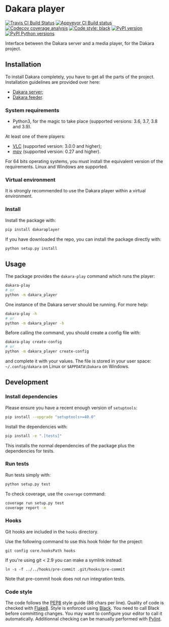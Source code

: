 # Dakara player

[![Travis CI Build Status](https://travis-ci.com/DakaraProject/dakara-player.svg?branch=develop)](https://travis-ci.com/DakaraProject/dakara-player)
[![Appveyor CI Build status](https://ci.appveyor.com/api/projects/status/gcgpwu2i8vdwhb7y?svg=true)](https://ci.appveyor.com/project/neraste/dakara-player)
[![Codecov coverage analysis](https://codecov.io/gh/DakaraProject/dakara-player/branch/develop/graph/badge.svg)](https://codecov.io/gh/DakaraProject/dakara-player)
[![Code style: black](https://img.shields.io/badge/code%20style-black-000000.svg)](https://github.com/ambv/black)
[![PyPI version](https://badge.fury.io/py/dakaraplayer.svg)](https://pypi.python.org/pypi/dakaraplayer/)
[![PyPI Python versions](https://img.shields.io/pypi/pyversions/dakaraplayer.svg)](https://pypi.python.org/pypi/dakaraplayer/)

Interface between the Dakara server and a media player, for the Dakara project.

## Installation

To install Dakara completely, you have to get all the parts of the project.
Installation guidelines are provided over here:

* [Dakara server](https://github.com/DakaraProject/dakara-server/);
* [Dakara feeder](https:://github.com/DakaraProject/dakara-feeder).

### System requirements

* Python3, for the magic to take place (supported versions: 3.6, 3.7, 3.8 and 3.9).

At least one of there players:

* [VLC](https://www.videolan.org/vlc/) (supported version: 3.0.0 and higher);
* [mpv](https://mpv.io/) (supported version: 0.27 and higher).

For 64 bits operating systems, you must install the equivalent version of the requirements.
Linux and Windows are supported.

### Virtual environment

It is strongly recommended to use the Dakara player within a virtual environment.

### Install

Install the package with:

```sh
pip install dakaraplayer
```

If you have downloaded the repo, you can install the package directly with:

```sh
python setup.py install
```

## Usage

The package provides the `dakara-play` command which runs the player:

```sh
dakara-play
# or
python -m dakara_player
```

One instance of the Dakara server should be running. For more help:

```sh
dakara-play -h
# or
python -m dakara_player -h
```

Before calling the command, you should create a config file with:

```sh
dakara-play create-config
# or
python -m dakara_player create-config
```

and complete it with your values. The file is stored in your user space: `~/.config/dakara` on Linux or `$APPDATA\Dakara` on Windows.

## Development

### Install dependencies

Please ensure you have a recent enough version of `setuptools`:

```sh
pip install --upgrade "setuptools>=40.0"
```

Install the dependencies with:

```sh
pip install -e ".[tests]"
```

This installs the normal dependencies of the package plus the dependencies for tests.

### Run tests

Run tests simply with:

```sh
python setup.py test
```

To check coverage, use the `coverage` command:

```sh
coverage run setup.py test
coverage report -m
```

### Hooks

Git hooks are included in the `hooks` directory.

Use the following command to use this hook folder for the project:

```
git config core.hooksPath hooks
```

If you're using git < 2.9 you can make a symlink instead:

```
ln -s -f ../../hooks/pre-commit .git/hooks/pre-commit
```

Note that pre-commit hook does not run integration tests.

### Code style

The code follows the [PEP8](https://www.python.org/dev/peps/pep-0008/) style guide (88 chars per line).
Quality of code is checked with [Flake8](https://pypi.org/project/flake8/).
Style is enforced using [Black](https://github.com/ambv/black).
You need to call Black before committing changes.
You may want to configure your editor to call it automatically.
Additionnal checking can be manually performed with [Pylint](https://www.pylint.org/).
